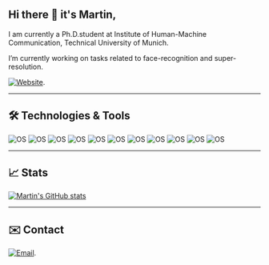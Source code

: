 ## Hi there 👋 it's Martin,

I am currently a Ph.D.student at Institute of Human-Machine Communication, 
Technical University of Munich. 

I’m currently working on tasks related to face-recognition and super-resolution.

[![Website](https://img.shields.io/badge/Website-https://martlgap.github.io/-14CDAB?style=for-the-badge&logo=appveyor)](https://martlgap.github.io/).

---

## 🛠 Technologies & Tools
![OS](https://img.shields.io/badge/OS-MacOS-14CCDB?style=for-the-badge&logo=appveyor)
![OS](https://img.shields.io/badge/Code-Python-14CCDB?style=for-the-badge&logo=appveyor)
![OS](https://img.shields.io/badge/Platform-Tensorflow2-14CCDB?style=for-the-badge&logo=appveyor)
![OS](https://img.shields.io/badge/IDE-PyCharm-14CCDB?style=for-the-badge&logo=appveyor)
![OS](https://img.shields.io/badge/Codestyle-Black-14CCDB?style=for-the-badge&logo=appveyor)
![OS](https://img.shields.io/badge/Language-German-14CCDB?style=for-the-badge&logo=appveyor)
![OS](https://img.shields.io/badge/Language-English-14CCDB?style=for-the-badge&logo=appveyor)
![OS](https://img.shields.io/badge/VCS-Git-14CCDB?style=for-the-badge&logo=appveyor)
![OS](https://img.shields.io/badge/Grafics-AdobeIllustrator-14CCDB?style=for-the-badge&logo=appveyor)
![OS](https://img.shields.io/badge/Writing-LaTex-14CCDB?style=for-the-badge&logo=appveyor)
![OS](https://img.shields.io/badge/Shell-zsh-14CCDB?style=for-the-badge&logo=appveyor)

---

## 📈 Stats
[![Martin's GitHub stats](https://github-readme-stats.vercel.app/api?username=Martlgap&hide=contribs,prs&count_private=true&show_icons=true&theme=dark&custom_title&icon_color=ffffff)](https://github.com/Martlgap/github-readme-stats)

---

## ✉️ Contact
[![Email](https://img.shields.io/badge/Email-Martin.Knoche@tum.de-640D0A?style=for-the-badge&logo=appveyor)](mailto:Martin.Knoche@tum.de).

